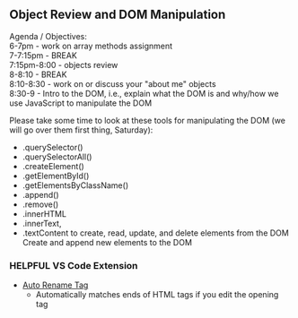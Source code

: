 ## Object Review and DOM Manipulation

Agenda / Objectives:<br>
6-7pm - work on array methods assignment <br>
7-7:15pm - BREAK <br>
7:15pm-8:00 - objects review <br>
8-8:10 - BREAK <br>
8:10-8:30 - work on or discuss your "about me" objects <br>
8:30-9 - Intro to the DOM, i.e., explain what the DOM is and why/how we use JavaScript to manipulate the DOM

Please take some time to look at these tools for manipulating the DOM (we will go over them first thing, Saturday):

- .querySelector()
- .querySelectorAll()
- .createElement()
- .getElementById()
- .getElementsByClassName()
- .append()
- .remove()
- .innerHTML
- .innerText,
- .textContent to create, read, update, and delete elements from the DOM
Create and append new elements to the DOM


### HELPFUL VS Code Extension
- [Auto Rename Tag](https://marketplace.visualstudio.com/items?itemName=formulahendry.auto-rename-tag)
    - Automatically matches ends of HTML tags if you edit the opening tag